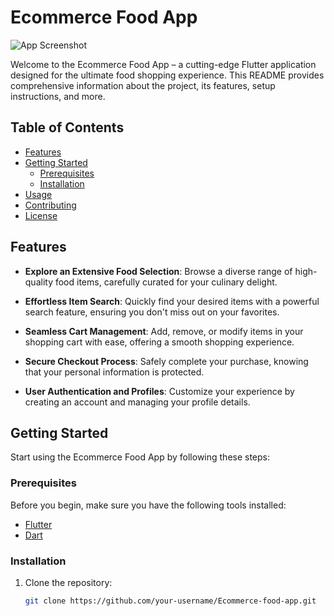 # Ecommerce Food App

![App Screenshot]([screenshot.png](https://images.unsplash.com/photo-1560125738-21281f9d9b27?ixlib=rb-4.0.3&ixid=M3wxMjA3fDB8MHxwaG90by1wYWdlfHx8fGVufDB8fHx8fA%3D%3D&auto=format&fit=crop&w=1892&q=80))

Welcome to the Ecommerce Food App – a cutting-edge Flutter application designed for the ultimate food shopping experience. This README provides comprehensive information about the project, its features, setup instructions, and more.

## Table of Contents

- [Features](#features)
- [Getting Started](#getting-started)
  - [Prerequisites](#prerequisites)
  - [Installation](#installation)
- [Usage](#usage)
- [Contributing](#contributing)
- [License](#license)

## Features

- **Explore an Extensive Food Selection**: Browse a diverse range of high-quality food items, carefully curated for your culinary delight.

- **Effortless Item Search**: Quickly find your desired items with a powerful search feature, ensuring you don't miss out on your favorites.

- **Seamless Cart Management**: Add, remove, or modify items in your shopping cart with ease, offering a smooth shopping experience.

- **Secure Checkout Process**: Safely complete your purchase, knowing that your personal information is protected.

- **User Authentication and Profiles**: Customize your experience by creating an account and managing your profile details.

## Getting Started

Start using the Ecommerce Food App by following these steps:

### Prerequisites

Before you begin, make sure you have the following tools installed:

- [Flutter](https://flutter.dev/docs/get-started/install)
- [Dart](https://dart.dev/get-dart)

### Installation

1. Clone the repository:

   ```bash
   git clone https://github.com/your-username/Ecommerce-food-app.git
